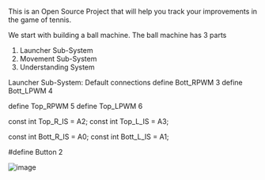 This is an Open Source Project that will help you track your improvements in the game of tennis.

We start with building a ball machine. The ball machine has 3 parts
1. Launcher Sub-System
2. Movement Sub-System
3. Understanding System

Launcher Sub-System:
Default connections
define Bott_RPWM 3
define Bott_LPWM 4

define Top_RPWM 5
define Top_LPWM 6

const int Top_R_IS = A2; 
const int Top_L_IS = A3; 

const int Bott_R_IS = A0; 
const int Bott_L_IS = A1; 

#define Button 2

![image](https://github.com/user-attachments/assets/63439259-fd10-4483-943a-c4de9246790b)
